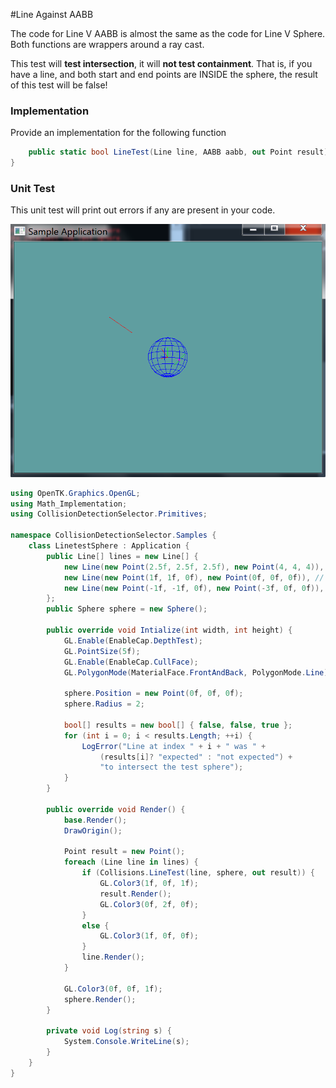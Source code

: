 #Line Against AABB

The code for Line V AABB is almost the same as the code for Line V Sphere. Both functions are wrappers around a ray cast.

This test will __test intersection__, it will __not test containment__. That is, if you have a line, and both start and end points are INSIDE the sphere, the result of this test will be false!

### Implementation

Provide an implementation for the following function

```cs
    public static bool LineTest(Line line, AABB aabb, out Point result)
}
```

### Unit Test

This unit test will print out errors if any are present in your code.

![S](sphere_line_unit_test.png)

```cs
using OpenTK.Graphics.OpenGL;
using Math_Implementation;
using CollisionDetectionSelector.Primitives;

namespace CollisionDetectionSelector.Samples {
    class LinetestSphere : Application {
        public Line[] lines = new Line[] {
            new Line(new Point(2.5f, 2.5f, 2.5f), new Point(4, 4, 4)), // false
            new Line(new Point(1f, 1f, 0f), new Point(0f, 0f, 0f)), // false
            new Line(new Point(-1f, -1f, 0f), new Point(-3f, 0f, 0f)), // true
        };
        public Sphere sphere = new Sphere();

        public override void Intialize(int width, int height) {
            GL.Enable(EnableCap.DepthTest);
            GL.PointSize(5f);
            GL.Enable(EnableCap.CullFace);
            GL.PolygonMode(MaterialFace.FrontAndBack, PolygonMode.Line);

            sphere.Position = new Point(0f, 0f, 0f);
            sphere.Radius = 2;

            bool[] results = new bool[] { false, false, true };
            for (int i = 0; i < results.Length; ++i) {
                LogError("Line at index " + i + " was " +
                    (results[i]? "expected" : "not expected") +
                    "to intersect the test sphere");
            }
        }

        public override void Render() {
            base.Render();
            DrawOrigin();

            Point result = new Point();
            foreach (Line line in lines) {
                if (Collisions.LineTest(line, sphere, out result)) {
                    GL.Color3(1f, 0f, 1f);
                    result.Render();
                    GL.Color3(0f, 2f, 0f);
                }
                else {
                    GL.Color3(1f, 0f, 0f);
                }
                line.Render();
            }

            GL.Color3(0f, 0f, 1f);
            sphere.Render();
        }

        private void Log(string s) {
            System.Console.WriteLine(s);
        }
    }
}
```